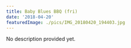 ```yaml
---
title: Baby Blues BBQ (fri)
date: '2018-04-20'
featuredImage: ./pics/IMG_20180420_194403.jpg
---
```


No description provided yet.
